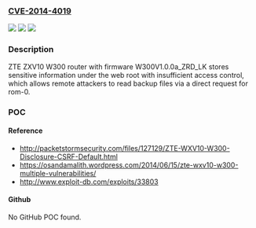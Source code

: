 ### [CVE-2014-4019](https://cve.mitre.org/cgi-bin/cvename.cgi?name=CVE-2014-4019)
![](https://img.shields.io/static/v1?label=Product&message=n%2Fa&color=blue)
![](https://img.shields.io/static/v1?label=Version&message=n%2Fa&color=blue)
![](https://img.shields.io/static/v1?label=Vulnerability&message=n%2Fa&color=brighgreen)

### Description

ZTE ZXV10 W300 router with firmware W300V1.0.0a_ZRD_LK stores sensitive information under the web root with insufficient access control, which allows remote attackers to read backup files via a direct request for rom-0.

### POC

#### Reference
- http://packetstormsecurity.com/files/127129/ZTE-WXV10-W300-Disclosure-CSRF-Default.html
- https://osandamalith.wordpress.com/2014/06/15/zte-wxv10-w300-multiple-vulnerabilities/
- http://www.exploit-db.com/exploits/33803

#### Github
No GitHub POC found.

